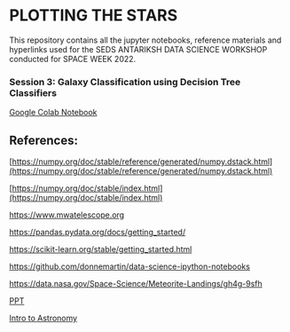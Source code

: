 # PLOTTING THE STARS

This repository contains all the jupyter notebooks, reference materials
and hyperlinks used for the SEDS ANTARIKSH DATA SCIENCE WORKSHOP conducted
 for SPACE WEEK 2022.

### Session 3: Galaxy Classification using Decision Tree Classifiers

[Google Colab Notebook](https://colab.research.google.com/drive/1HNR3CsyXt3Reg5VLaLzYFgO25fWmPnMh?usp=sharing)

## References:

[https://numpy.org/doc/stable/reference/generated/numpy.dstack.html](https://numpy.org/doc/stable/reference/generated/numpy.dstack.html)

[https://numpy.org/doc/stable/index.html](https://numpy.org/doc/stable/index.html)

https://www.mwatelescope.org

https://pandas.pydata.org/docs/getting_started/

https://scikit-learn.org/stable/getting_started.html

https://github.com/donnemartin/data-science-ipython-notebooks

https://data.nasa.gov/Space-Science/Meteorite-Landings/gh4g-9sfh

[PPT](https://www.canva.com/design/DAFN4kcZVMg/v8qWYTrVtM2ayn1Rn46sjg/view?utm_content=DAFN4kcZVMg&utm_campaign=designshare&utm_medium=link&utm_source=viewer)

[Intro to Astronomy](https://www.canva.com/design/DAFODlV07rI/KMZkw91iNHRYKQ-3QNjguw/edit?utm_content=DAFODlV07rI&utm_campaign=designshare&utm_medium=link2&utm_source=sharebutton)
